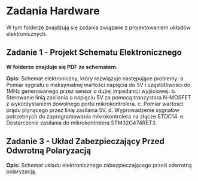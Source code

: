 # Zadania Hardware

W tym folderze znajdzują się zadania związane z projektowaniem układów elektronicznych.

## Zadanie 1 - Projekt Schematu Elektronicznego

**W folderze znajduje się PDF ze schematem.**

**Opis:** Schemat elektroniczny, który rozwiązuje następujące problemy:
a. Pomiar sygnału o maksymalnej wartości napięcia do 5V i częstotliwości do 1MHz generowanego przez sensor o dużej impedancji wyjściowej.
b. Sterowanie linią zasilania o napięciu 5V za pomocą tranzystora N-MOSFET z wykorzystaniem dowolnego portu mikrokontrolera.
c. Pomiar wartości prądu płynącego przez linię zasilania 5V.
d. Wyprowadzenie sygnałów potrzebnych do zaprogramowania mikrokontrolera na złącze STDC14.
e. Dostarczenie zasilania do mikrokontrolera STM32G474RET3.

## Zadanie 3 - Układ Zabezpieczający Przed Odwrotną Polaryzacją

**Opis:** Schemat układu elektronicznego zabezpieczającego przed odwrotną polaryzacją.
